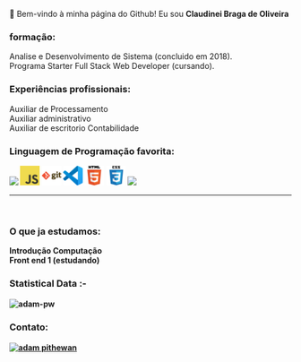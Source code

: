  👋
Bem-vindo à minha página do Github! Eu sou <strong> Claudinei Braga de Oliveira </strong>  <br>
### formação:
Analise e Desenvolvimento de Sistema (concluido em 2018). <br>
Programa Starter Full Stack Web Developer (cursando).

### Experiências profissionais:
  Auxiliar de Processamento <br>
  Auxiliar administrativo <br>
  Auxiliar de escritorio Contabilidade<b>
  
### Linguagem de Programação favorita:

<code><img height="35rem" src="https://cdn4.iconfinder.com/data/icons/logos-3/600/React.js_logo-512.png" /></code>
<code><img height="35rem" src="https://raw.githubusercontent.com/github/explore/80688e429a7d4ef2fca1e82350fe8e3517d3494d/topics/javascript/javascript.png"></code>
<code><img height="35rem" src="https://raw.githubusercontent.com/github/explore/80688e429a7d4ef2fca1e82350fe8e3517d3494d/topics/git/git.png"></code>
<code><img alt="Visual Studio Code" height="35rem" src="https://raw.githubusercontent.com/github/explore/80688e429a7d4ef2fca1e82350fe8e3517d3494d/topics/visual-studio-code/visual-studio-code.png" /></code>
<code><img alt="HTML5" height="35rem" src="https://raw.githubusercontent.com/github/explore/80688e429a7d4ef2fca1e82350fe8e3517d3494d/topics/html/html.png" /></code>
<code><img alt="CSS3" height="35rem" src="https://raw.githubusercontent.com/github/explore/80688e429a7d4ef2fca1e82350fe8e3517d3494d/topics/css/css.png" /></code>
<code><img height="35rem" src="https://img.icons8.com/color/2x/bootstrap.png" /></code>

***

<br />

### O que ja estudamos:
  Introdução Computação <br>
  Front end 1 (estudando)
  
  <h3>Statistical Data :-</h3>
<p><img align="center"
    src="https://github-readme-stats.vercel.app/api/top-langs?username=claudinei05&show_icons=true&locale=en&bg_color=0d1117&text_color=ffffff&layout=compact"
    alt="adam-pw" 
    bg_color=#808080/></p>



<h3 align="left">Contato:</h3>
<p align="left">
  <a href="https://www.linkedin.com/in/claudinei-braga-de-oliveira-426292210/"><img align="center"
      src="https://raw.githubusercontent.com/rahuldkjain/github-profile-readme-generator/master/src/images/icons/Social/linked-in-alt.svg"
      alt="adam pithewan" height="30" width="40" /></a>
